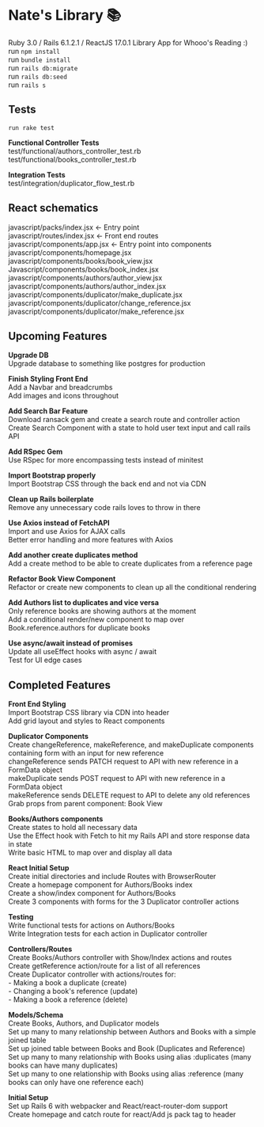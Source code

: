 # Nate's Library 📚
Ruby 3.0 / Rails 6.1.2.1 / ReactJS 17.0.1
Library App for Whooo's Reading :)  
run `npm install`  
run `bundle install`  
run `rails db:migrate`  
run `rails db:seed`  
run `rails s`  

## Tests
`run rake test`

**Functional Controller Tests**  
test/functional/authors_controller_test.rb  
test/functional/books_controller_test.rb  

**Integration Tests**  
test/integration/duplicator_flow_test.rb


## React schematics
javascript/packs/index.jsx ← Entry point  
javascript/routes/index.jsx ← Front end routes  
javascript/components/app.jsx ← Entry point into components  
javascript/components/homepage.jsx  
javascript/components/books/book_view.jsx  
Javascript/components/books/book_index.jsx  
javascript/components/authors/author_view.jsx  
javascript/components/authors/author_index.jsx  
javascript/components/duplicator/make_duplicate.jsx  
javascript/components/duplicator/change_reference.jsx  
javascript/components/duplicator/make_reference.jsx  

## Upcoming Features
**Upgrade DB**  
  Upgrade database to something like postgres for production  
    
**Finish Styling Front End**  
  Add a Navbar and breadcrumbs  
  Add images and icons throughout  
 
**Add Search Bar Feature**  
  Download ransack gem and create a search route and controller action  
  Create Search Component with a state to hold user text input and call rails API
  
**Add RSpec Gem**  
  Use RSpec for more encompassing tests instead of minitest
    
**Import Bootstrap properly**  
  Import Bootstrap CSS through the back end and not via CDN
    
**Clean up Rails boilerplate**  
  Remove any unnecessary code rails loves to throw in there  
  
**Use Axios instead of FetchAPI**  
  Import and use Axios for AJAX calls  
  Better error handling and more features with Axios 
 
**Add another create duplicates method**  
  Add a create method to be able to create duplicates from a reference page  
 
**Refactor Book View Component**  
  Refactor or create new components to clean up all the conditional rendering
 
**Add Authors list to duplicates and vice versa**  
  Only reference books are showing authors at the moment  
  Add a conditional render/new component to map over Book.reference.authors for duplicate books  
  
**Use async/await instead of promises**  
  Update all useEffect hooks with async / await  
  Test for UI edge cases  
  
## Completed Features
**Front End Styling**  
  Import Bootstrap CSS library via CDN into header  
  Add grid layout and styles to React components    
  
**Duplicator Components**  
  Create changeReference, makeReference, and makeDuplicate components containing form with an input for new reference  
  changeReference sends PATCH request to API with new reference in a FormData object  
  makeDuplicate sends POST request to API  with new reference in a FormData object  
  makeReference sends DELETE request to API to delete any old references  
  Grab props from parent component: Book View  
  
**Books/Authors components**  
  Create states to hold all necessary data  
  Use the Effect hook with Fetch to hit my Rails API and store response data in state  
  Write basic HTML to map over and display all data    
  
**React Initial Setup**  
Create initial directories and include Routes with BrowserRouter  
Create a homepage component for Authors/Books index  
Create a show/index component for Authors/Books  
Create 3 components with forms for the 3 Duplicator controller actions  
  
**Testing**  
Write functional tests for actions on Authors/Books  
Write Integration tests for each action in Duplicator controller  

**Controllers/Routes**  
  Create Books/Authors controller with Show/Index actions and routes  
  Create getReference action/route for a list of all references  
  Create Duplicator controller with actions/routes for:  
    - Making a book a duplicate (create)  
    - Changing a book's reference (update)  
    - Making a book a reference (delete)  
    
**Models/Schema**  
  Create Books, Authors, and Duplicator models  
  Set up many to many relationship between Authors and Books with a simple joined table  
  Set up joined table between Books and Book (Duplicates and Reference)  
  Set up many to many relationship with Books using alias :duplicates (many books can have many duplicates)  
  Set up many to one relationship with Books using alias :reference (many books can only have one reference each)  
    
**Initial Setup**  
  Set up Rails 6 with webpacker and React/react-router-dom support  
  Create homepage and catch route for react/Add js pack tag to header  
  
  
  
